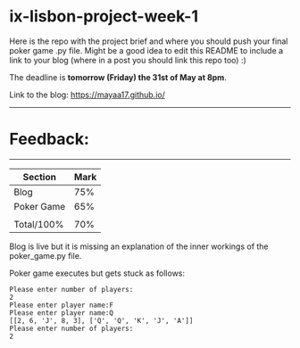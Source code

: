 # ix-lisbon-project-week-1

Here is the repo with the project brief and where you should push your final poker game .py file. Might be a good idea to edit this README to include a link to your blog (where in a post you should link this repo too) :) 

The deadline is **tomorrow (Friday) the 31st of May at 8pm**.

Link to the blog: https://mayaa17.github.io/ 

------------------------------------------------------------------------------------------------
# Feedback: 
------------------------------------------------------------------------------------------------

| Section | Mark | 
|---|---| 
| Blog | 75% | 
| Poker Game | 65% |
||| 
| Total/100% | 70% | 

Blog is live but it is missing an explanation of the inner workings of the poker_game.py file.

Poker game executes but gets stuck as follows:

```
Please enter number of players:
2
Please enter player name:F
Please enter player name:Q
[[2, 6, 'J', 8, 3], ['Q', 'Q', 'K', 'J', 'A']]
Please enter number of players:
2
```
